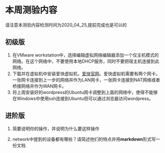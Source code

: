 # 本周测验内容 #

请注意本测验内容检测时间为2020_04_25,提前完成也是可以的

## 初级版 ##

1. 在VMware workstation中，选择编辑虚拟网络编辑器添加一个仅主机模式的网络。在这个网络中，不要使用本地DHCP服务，同时不要把宿主机连接到此网络。
2. 下载并在虚拟机中安装爱快虚拟机，[爱快官网](https://www.ikuai8.com/)。爱快虚拟机需要有两个网卡。一张网卡连接到上一步的网络并作为LAN网卡，一张网卡连接到NAT网络或者桥接网络并作为WAN网卡。
3. 将上周安装好的wordpress的Ubuntu网卡调整到上面的网络中，使得不能够在Windows中使用ssh连接到Ubuntu但可以通过浏览器访问wordpress。

## 进阶版 ##

1. 简要说明你的操作，并说明为什么要这样操作

2. network中提到的设备都有哪些？请简述他们的特点并用**markdown**形式写一份文档
